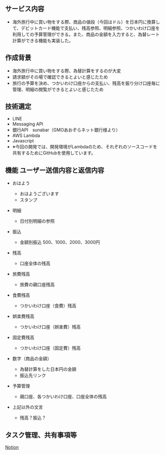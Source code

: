 ## サービス内容
- 海外旅行中に買い物をする際、商品の値段（今回はドル）を日本円に換算して、デビットカード機能で支払い、残高参照、明細参照、つかいわけ口座を利用しての予算管理ができる。また、商品の金額を入力すると、為替レート計算ができる機能も実装した。


## 作成背景
- 海外旅行中に買い物をする際、為替計算をするのが大変
- 請求額がその場で確認できるとよいと感じたため
- 旅行の予算を決め、つかいわけ口座からの支払い、残高を振り分け口座毎に管理、明細の閲覧ができるとよいと感じたため


## 技術選定
- LINE
- Messaging API
- 銀行API　sunabar（GMOあおぞらネット銀行様より）
- AWS Lambda
- Javascript
- ※今回の開発では、開発環境がLambdaのため、それぞれのソースコードを共有するためにGitHubを使用しています。


## 機能   ユーザー送信内容と返信内容
- おはよう
    - おはようございます
    - スタンプ

- 明細
    - 日付別明細の参照

- 振込
    - 金額別振込  500、1000、2000、3000円

- 残高
    - 口座全体の残高

- 旅費残高
    - 旅費の親口座残高

- 食費残高
    - つかいわけ口座（食費）残高

- 娯楽費残高
    - つかいわけ口座（娯楽費）残高

- 固定費残高
    - つかいわけ口座（固定費）残高

- 数字（商品の金額）
    - 為替計算をした日本円の金額
    - 振込先リンク

- 予算管理
    - 親口座、各つかいわけ口座、口座全体の残高

- 上記以外の文言
    - 残高？振込？


## タスク管理、共有事項等
[Notion](https://www.notion.so/GMO-1af7554b551f4c2aa134bfcc0c3cc4a8)
